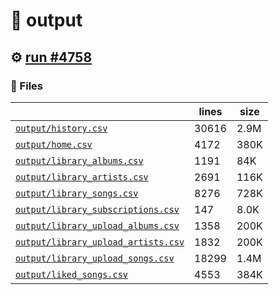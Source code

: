 # 📝  output 

## ⚙️ [run #4758](https://github.com/jwenerd/ytm-dl/actions/runs/16433057433)

### 📁 Files

|                                                                         |lines|size|
|-------------------------------------------------------------------------|-----|----|
|[`output/history.csv` ](output/history.csv)                              |30616|2.9M|
|[`output/home.csv` ](output/home.csv)                                    |4172 |380K|
|[`output/library_albums.csv` ](output/library_albums.csv)                |1191 |84K |
|[`output/library_artists.csv` ](output/library_artists.csv)              |2691 |116K|
|[`output/library_songs.csv` ](output/library_songs.csv)                  |8276 |728K|
|[`output/library_subscriptions.csv` ](output/library_subscriptions.csv)  |147  |8.0K|
|[`output/library_upload_albums.csv` ](output/library_upload_albums.csv)  |1358 |200K|
|[`output/library_upload_artists.csv` ](output/library_upload_artists.csv)|1832 |200K|
|[`output/library_upload_songs.csv` ](output/library_upload_songs.csv)    |18299|1.4M|
|[`output/liked_songs.csv` ](output/liked_songs.csv)                      |4553 |384K|